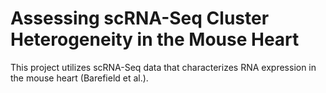 # Assessing scRNA-Seq Cluster Heterogeneity in the Mouse Heart
This project utilizes scRNA-Seq data that characterizes RNA expression in the mouse heart (Barefield et al.).
